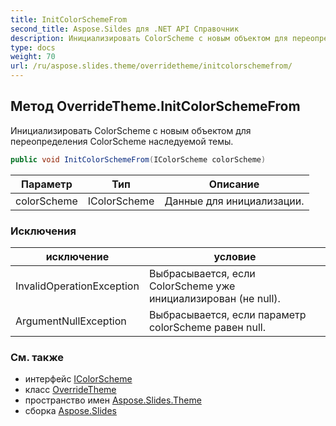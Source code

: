 ```yaml
---  
title: InitColorSchemeFrom
second_title: Aspose.Sildes для .NET API Справочник  
description: Инициализировать ColorScheme с новым объектом для переопределения ColorScheme наследуемой темы.
type: docs  
weight: 70  
url: /ru/aspose.slides.theme/overridetheme/initcolorschemefrom/
---  
```

  
## Метод OverrideTheme.InitColorSchemeFrom  
  
Инициализировать ColorScheme с новым объектом для переопределения ColorScheme наследуемой темы.  
  
```csharp  
public void InitColorSchemeFrom(IColorScheme colorScheme)  
```  
  
| Параметр | Тип | Описание |  
| --- | --- | --- |  
| colorScheme | IColorScheme | Данные для инициализации. |  
  
### Исключения  
  
| исключение | условие |  
| --- | --- |  
| InvalidOperationException | Выбрасывается, если ColorScheme уже инициализирован (не null). |  
| ArgumentNullException | Выбрасывается, если параметр colorScheme равен null. |  
  
### См. также  
  
* интерфейс [IColorScheme](../../icolorscheme)  
* класс [OverrideTheme](../../overridetheme)  
* пространство имен [Aspose.Slides.Theme](../../overridetheme)  
* сборка [Aspose.Slides](../../../)  